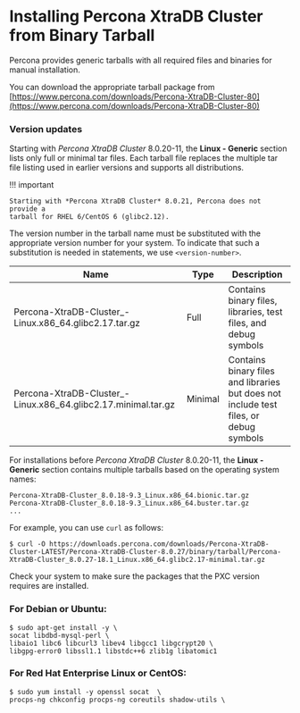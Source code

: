 # Installing Percona XtraDB Cluster from Binary Tarball

Percona provides generic tarballs with all required files and binaries
for manual installation.

You can download the appropriate tarball package from
[https://www.percona.com/downloads/Percona-XtraDB-Cluster-80](https://www.percona.com/downloads/Percona-XtraDB-Cluster-80)

### Version updates

Starting with *Percona XtraDB Cluster* 8.0.20-11, the **Linux - Generic**
section lists only full or minimal tar files. Each tarball file replaces the
multiple tar file listing used in earlier versions and supports all
distributions.

!!! important

    Starting with *Percona XtraDB Cluster* 8.0.21, Percona does not provide a
    tarball for RHEL 6/CentOS 6 (glibc2.12).

The version number in the tarball name must be substituted with
the appropriate version number for your system. To indicate that such a
substitution is needed in statements, we use `<version-number>`.

| Name| Type| Description|
| ---- | ---- | ---------- | 
| Percona-XtraDB-Cluster_<version-number>-Linux.x86_64.glibc2.17.tar.gz| Full| Contains binary files, libraries, test files, and debug symbols|
| Percona-XtraDB-Cluster_<version-number>-Linux.x86_64.glibc2.17.minimal.tar.gz| Minimal| Contains binary files and libraries but does not include test files, or debug symbols|

For installations before *Percona XtraDB Cluster* 8.0.20-11, the **Linux - Generic** section contains multiple tarballs based on the operating system names:

```text
Percona-XtraDB-Cluster_8.0.18-9.3_Linux.x86_64.bionic.tar.gz
Percona-XtraDB-Cluster_8.0.18-9.3_Linux.x86_64.buster.tar.gz
...
```

For example, you can use `curl` as follows:

```shell
$ curl -O https://downloads.percona.com/downloads/Percona-XtraDB-Cluster-LATEST/Percona-XtraDB-Cluster-8.0.27/binary/tarball/Percona-XtraDB-Cluster_8.0.27-18.1_Linux.x86_64.glibc2.17-minimal.tar.gz
```

Check your system to make sure the packages that the PXC
version requires are installed.

### For Debian or Ubuntu:

```shell
$ sudo apt-get install -y \
socat libdbd-mysql-perl \
libaio1 libc6 libcurl3 libev4 libgcc1 libgcrypt20 \
libgpg-error0 libssl1.1 libstdc++6 zlib1g libatomic1
```

### For Red Hat Enterprise Linux or CentOS:

```shell
$ sudo yum install -y openssl socat  \
procps-ng chkconfig procps-ng coreutils shadow-utils \
```
